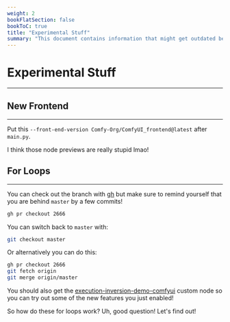 ```yaml
---
weight: 2
bookFlatSection: false
bookToC: true
title: "Experimental Stuff"
summary: "This document contains information that might get outdated before you finish reading it! So make sure you have your glasses on!"
---
```


<!--markdownlint-disable MD025 MD033 MD038 -->

# Experimental Stuff

---

## New Frontend

---

Put this `--front-end-version Comfy-Org/ComfyUI_frontend@latest` after `main.py`.

I think those node previews are really stupid lmao!

## For Loops

---

You can check out the branch with [gh](https://cli.github.com/) but make sure to remind yourself that you are behind `master` by a few commits!

```bash
gh pr checkout 2666
```

You can switch back to `master` with:

```bash
git checkout master
```

Or alternatively you can do this:

```bash
gh pr checkout 2666
git fetch origin
git merge origin/master
```

You should also get the [execution-inversion-demo-comfyui](https://github.com/BadCafeCode/execution-inversion-demo-comfyui) custom node so you can try out some of the new features you just enabled!

So how do these for loops work? Uh, good question! Let's find out!
